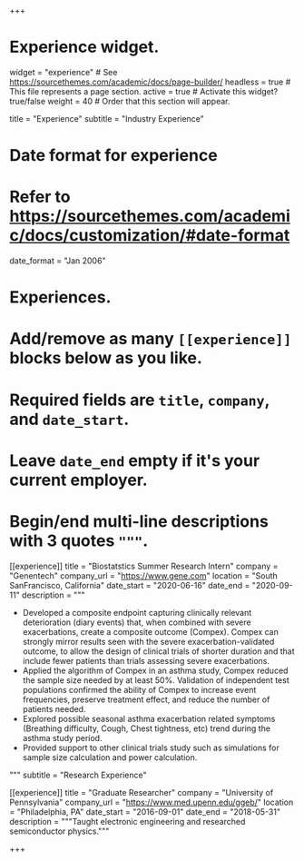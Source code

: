 +++
# Experience widget.
widget = "experience"  # See https://sourcethemes.com/academic/docs/page-builder/
headless = true  # This file represents a page section.
active = true  # Activate this widget? true/false
weight = 40  # Order that this section will appear.

title = "Experience"
subtitle = "Industry Experience"

# Date format for experience
#   Refer to https://sourcethemes.com/academic/docs/customization/#date-format
date_format = "Jan 2006"

# Experiences.
#   Add/remove as many `[[experience]]` blocks below as you like.
#   Required fields are `title`, `company`, and `date_start`.
#   Leave `date_end` empty if it's your current employer.
#   Begin/end multi-line descriptions with 3 quotes `"""`.
[[experience]]
  title = "Biostatstics Summer Research Intern"
  company = "Genentech"
  company_url = "https://www.gene.com"
  location = "South SanFrancisco, California"
  date_start = "2020-06-16"
  date_end = "2020-09-11"
  description = """
  
  * Developed a composite endpoint capturing clinically relevant deterioration (diary events) that, when combined with severe exacerbations, create a composite outcome (Compex). Compex can strongly mirror results seen with the severe exacerbation-validated outcome, to allow the design of clinical trials of shorter duration and that include fewer patients than trials assessing severe exacerbations. 
  * Applied the algorithm of Compex in an asthma study, Compex reduced the sample size needed by at least 50%. Validation of independent test populations confirmed the ability of Compex to increase event frequencies, preserve treatment effect, and reduce the number of patients needed.
  * Explored possible seasonal asthma exacerbation related symptoms (Breathing difficulty, Cough, Chest tightness, etc) trend during the asthma study period.
  * Provided support to other clinical trials study such as simulations for sample size calculation and power calculation.


  
  """
subtitle = "Research Experience"

[[experience]]
  title = "Graduate Researcher"
  company = "University of Pennsylvania"
  company_url = "https://www.med.upenn.edu/ggeb/"
  location = "Philadelphia, PA"
  date_start = "2016-09-01"
  date_end = "2018-05-31"
  description = """Taught electronic engineering and researched semiconductor physics."""

+++
